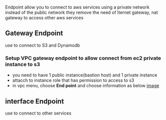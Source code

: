 Endpoint allow you to connect to aws services using a private network instead of the public network
they remove the need of Iternet gateway, nat gateway to access other aws services
## Gateway Endpoint
use to connect to S3 and Dynamodb
### Setup VPC gateway endpoint to allow connect from ec2 private instance to s3
  - you need to have 1 public instance(bastion host) and 1 private instance
  - attacch to instance role  that has permission to access to s3
  - in vpc menu, choose **End point** and choose information as below
   [image](./images/)
## interface Endpoint
use to connect to other services
